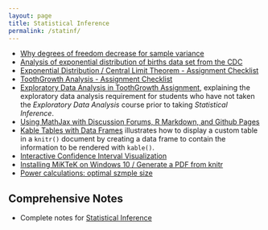 ```yaml
---
layout: page
title: Statistical Inference
permalink: /statinf/
---
```


- [Why degrees of freedom decrease for sample variance](https://github.com/Manu58/bias/blob/master/bias.pdf)
- [Analysis of exponential distribution of births data set from the CDC](https://gist.github.com/ProgramErgoSum/5316008387746fcd84de)
- [Exponential Distribution / Central Limit Theorem - Assignment Checklist](https://github.com/lgreski/datasciencectacontent/blob/master/markdown/statinf-expDistChecklist.md)
- [ToothGrowth Analysis - Assignment Checklist](https://github.com/lgreski/datasciencectacontent/blob/master/markdown/ToothGrowthChecklist.md)
- [Exploratory Data Analysis in ToothGrowth Assignment](https://github.com/lgreski/datasciencectacontent/blob/master/markdown/edaInToothGrowthAnalysis.md), explaining the exploratory data analysis requirement for students who have not taken the *Exploratory Data Analysis* course prior to taking *Statistical Inference*. 
- [Using MathJax with Discussion Forums, R Markdown, and Github Pages](https://github.com/lgreski/datasciencectacontent/blob/master/markdown/mathjaxWithGithubMarkdown.md)
- [Kable Tables with Data Frames](https://github.com/lgreski/datasciencectacontent/blob/master/markdown/kableDataFrameTable.md) illustrates how to display a custom table in a `knitr()` document by creating a data frame to contain the information to be rendered with `kable()`.
- [Interactive Confidence Interval Visualization](https://github.com/amcadie/interactive_CI)
- [Installing MiKTeK on Windows 10 / Generate a PDF from knitr](https://github.com/lgreski/datasciencectacontent/blob/master/markdown/statinf-generatePDF.md)
- [Power calculations: optimal szmple size](https://github.com/lgreski/datasciencectacontent/blob/master/markdown/statinf-optimalSampleSize.md)

## Comprehensive Notes

- Complete notes for [Statistical Inference](http://sux13.github.io/DataScienceSpCourseNotes/)
